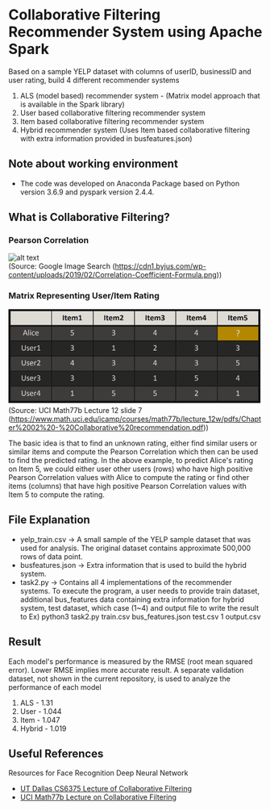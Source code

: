 # Collaborative Filtering Recommender System using Apache Spark

Based on a sample YELP dataset with columns of userID, businessID and user rating, build 4 different recommender systems
1) ALS (model based) recommender system - (Matrix model approach that is available in the Spark library)
2) User based collaborative filtering recommender system
3) Item based collaborative filtering recommender system
4) Hybrid recommender system (Uses Item based collaborative filtering with extra information provided in busfeatures.json)


## Note about working environment

* The code was developed on Anaconda Package based on Python version 3.6.9 and pyspark version 2.4.4.


## What is Collaborative Filtering?

### Pearson Correlation
![alt text](https://cdn1.byjus.com/wp-content/uploads/2019/02/Correlation-Coefficient-Formula.png)  
(Source: Google Image Search (https://cdn1.byjus.com/wp-content/uploads/2019/02/Correlation-Coefficient-Formula.png))

### Matrix Representing User/Item Rating
![alt text](https://github.com/frozendrpepper/Spark-Recommender-System/blob/master/user_item_matrix.png?raw=true)  
(Source: UCI Math77b Lecture 12 slide 7 (https://www.math.uci.edu/icamp/courses/math77b/lecture_12w/pdfs/Chapter%2002%20-%20Collaborative%20recommendation.pdf))

The basic idea is that to find an unknown rating, either find similar users or similar items and compute the Pearson Correlation which then can be used to find the predicted rating. In the above example, to predict Alice's rating on Item 5, we could either user other users (rows) who have high positive Pearson Correlation values with Alice
to compute the rating or find other items (columns) that have high positive Pearson Correlation values with Item 5 to compute the rating.

## File Explanation

* yelp_train.csv -> A small sample of the YELP sample dataset that was used for analysis. The original dataset contains approximate 500,000 rows of data point.
* busfeatures.json -> Extra information that is used to build the hybrid system.
* task2.py -> Contains all 4 implementations of the recommender systems. To execute the program, a user needs to provide train dataset,
              additional bus_features data containing extra information for hybrid system, test dataset, which case (1~4) and output file to write the result to
              Ex) python3 task2.py train.csv bus_features.json test.csv 1 output.csv


## Result
Each model's performance is measured by the RMSE (root mean squared error). Lower RMSE implies more accurate result. A separate validation dataset, not shown in the current repository, is used to analyze the performance of each model

1) ALS - 1.31
2) User - 1.044
3) Item - 1.047
4) Hybrid - 1.019


## Useful References

Resources for Face Recognition Deep Neural Network
* [UT Dallas CS6375 Lecture of Collaborative Filtering](https://personal.utdallas.edu/~nrr150130/cs6375/2015fa/lects/Lecture_23_CF.pdf)
* [UCI Math77b Lecture on Collaborative Filtering](https://www.math.uci.edu/icamp/courses/math77b/lecture_12w/pdfs/Chapter%2002%20-%20Collaborative%20recommendation.pdf)
